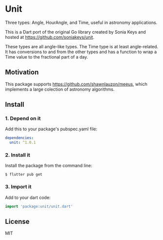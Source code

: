 # Unit

Three types: Angle, HourAngle, and Time, useful in astronomy applications.

This is a Dart port of the original Go library created by Sonia Keys and hosted at
https://github.com/soniakeys/unit. 

These types are all angle-like types.  The Time type is at least angle-related.
It has conversions to and from the other types and has a function to wrap a
Time value to the fractional part of a day.

## Motivation

This package supports https://github.com/shawnlauzon/meeus, which implements a large colection of
astronomy algorithms.

## Install

### 1. Depend on it

Add this to your package's pubspec.yaml file:

```yaml
dependencies:
  unit: ^1.0.1
```

### 2. Install it

Install the package from the command line:

```
$ flutter pub get
```

### 3. Import it

Add to your dart code:

```dart
import 'package:unit/unit.dart'
```

## License

MIT